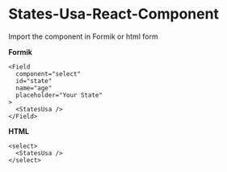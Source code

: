 # States-Usa-React-Component
Import the component in Formik or html form

**Formik**
``` 
<Field
  component="select"
  id="state"
  name="age"
  placeholder="Your State"
>
  <StatesUsa />
</Field>
```
**HTML**
```**
<select>
  <StatesUsa />
</select>
```
